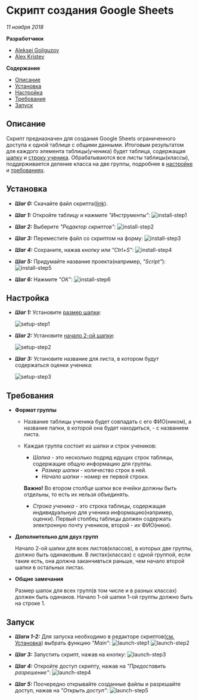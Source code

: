 # Скрипт создания Google Sheets
*11 ноября 2018*

**Разработчики**
* [Aleksei Goliguzov](https://github.com/MyLibh)  
* [Alex Kristev](https://github.com/kristevalex)  

**Содержание**
* [Описание](#s-About)
* [Установка](#s-Install)
* [Настройка](#s-Setup)
* [Требования](#s-Requirements)
* [Запуск](#s-Launch)

## <a name="s-About"></a> Описание

Скрипт предназначен для создания Google Sheets ограниченного доступа к одной таблице с общими данными.
Итоговым результатом для каждого элемента таблицы(ученика) будет таблица,
содержащая [шапку](#s-Requirements-Header) и [строку ученика](#s-Requirements-Student-Line).
Обрабатываются все листы таблицы(классы), поддерживается деление класса на две группы, подробнее в [настройке](#s-Setup) и [требованиях](#s-Requirements).

## <a name="s-Install"></a> Установка

* _**Шаг 0:**_ Скачайте файл скрипта([link](src/Create-and-share-sheets-to-pupils.gs)).

* _**Шаг 1:**_ Откройте таблицу и нажмите *"Инструменты"*:
	![install-step1](res/Install/Step1.png)

* _**Шаг 2:**_ Выберите *"Редактор скриптов"*:
	![install-step2](res/Install/Step2.png)

* _**Шаг 3:**_ Переместите файл со скриптом на форму:
	![install-step3](res/Install/Step3.png)

* _**Шаг 4:**_ Сохраните, нажав *кнопку* или *"Ctrl+S"*:
	![install-step4](res/Install/Step4.png)

* _**Шаг 5:**_ Придумайте название проекта(например, *"Script"*):
	![install-step5](res/Install/Step5.png)

* _**Шаг 6:**_ Нажмите *"ОК"*:
	![install-step6](res/Install/Step6.png)

## <a name="s-Setup"></a> Настройка

* _**Шаг 1:**_ Установите [размер шапки](#s-Requirements-Header):

	![setup-step1](res/Setup/Step1.png)

* _**Шаг 2:**_ Установите [начало 2-ой шапки](#s-Requirements-Header):

	![setup-step2](res/Setup/Step2.png)

* _**Шаг 3:**_ Установите название для листа, в котором будут содержаться оценки ученика:

	![setup-step3](res/Setup/Step3.png)

## <a name="s-Requirements"></a> Требования

* **Формат группы**

	* Название таблицы ученика будет совпадать с его ФИО(ником), а название папки, в которой она будет находиться, - с названием листа.

	* Каждая группа состоит из шапки и строк учеников:

		<a name="s-Requirements-Header"></a>
		* *Шапка* - это несколько подряд идущих строк таблицы, содержащие общую информацию для группы.		  
			* *Размер шапки* - количество строк в ней.
			* *Начало шапки* - номер ее первой строки.

		**Важно!** Во втором столбце шапки все ячейки должны быть отдельны, то есть их нельзя объединять.

		* <a name="s-Requirements-Student-Line"></a>
		  *Строка ученика* - это строка таблицы, содержащая индивидуальную для ученика информацию(например, оценки).
		  Первый столбец таблицы должен содержать электронную почту учеников, второй - их ФИО(ники).

* **Дополнительно для двух групп**

	Начало 2-ой шапки для всех листов(классов), в которых две группы, должно быть одинаковым.
	В листах(классах) с одной группой, если такие есть, она должна заканчивться раньше, чем начало второй шапки в остальных листах.

* **Общие замечания**

	Размер шапок для всех групп(в том числе и в разных классах) должен быть одинаков.
	Начало 1-ой шапки 1-ой группы должно быть на строке 1.

## <a name="s-Launch"></a> Запуск

* _**Шаги 1-2:**_ Для запуска необходимо в редакторе скриптов([см. Установка](#s-Install)) выбрать функцию *"Main"*:
	![launch-step1](res/Launch/Step1.png)
	![launch-step2](res/Launch/Step2.png)

* _**Шаг 3:**_ Запустить скрипт, нажав на *кнопку*:
	![launch-step3](res/Launch/Step3.png)

* _**Шаг 4:**_ Откройте доступ скрипту, нажав на *"Предоставить разрешение"*:
	![launch-step4](res/Launch/Step4.png)

* _**Шаг 5:**_ Поочередно открывайте созданные файлы и разрешайте доступ, нажав на *"Открыть доступ"*:
	![launch-step5](res/Launch/Step5.png)

